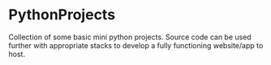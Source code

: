 # PythonProjects

Collection of some basic mini python projects. Source code can be used further with appropriate stacks to develop a fully functioning website/app to host.
